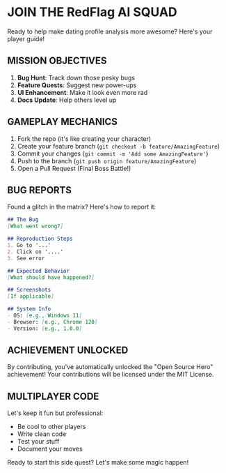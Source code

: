 # JOIN THE RedFlag AI SQUAD

Ready to help make dating profile analysis more awesome? Here's your player guide!

## MISSION OBJECTIVES

1. **Bug Hunt**: Track down those pesky bugs
2. **Feature Quests**: Suggest new power-ups
3. **UI Enhancement**: Make it look even more rad
4. **Docs Update**: Help others level up

## GAMEPLAY MECHANICS

1. Fork the repo (it's like creating your character)
2. Create your feature branch (`git checkout -b feature/AmazingFeature`)
3. Commit your changes (`git commit -m 'Add some AmazingFeature'`)
4. Push to the branch (`git push origin feature/AmazingFeature`)
5. Open a Pull Request (Final Boss Battle!)

## BUG REPORTS

Found a glitch in the matrix? Here's how to report it:

```md
## The Bug
[What went wrong?]

## Reproduction Steps
1. Go to '...'
2. Click on '....'
3. See error

## Expected Behavior
[What should have happened?]

## Screenshots
[If applicable]

## System Info
- OS: [e.g., Windows 11]
- Browser: [e.g., Chrome 120]
- Version: [e.g., 1.0.0]
```

## ACHIEVEMENT UNLOCKED

By contributing, you've automatically unlocked the "Open Source Hero" achievement! Your contributions will be licensed under the MIT License.

## MULTIPLAYER CODE

Let's keep it fun but professional:
- Be cool to other players
- Write clean code
- Test your stuff
- Document your moves

Ready to start this side quest? Let's make some magic happen!